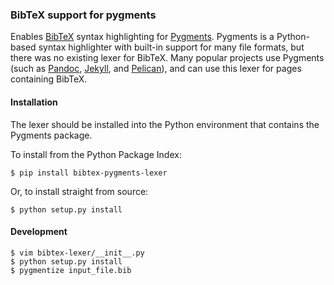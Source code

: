 ### BibTeX support for pygments

Enables [BibTeX][1] syntax highlighting for [Pygments][2].  Pygments is a
Python-based syntax highlighter with built-in support for many file formats,
but there was no existing lexer for BibTeX.  Many popular projects use 
Pygments (such as [Pandoc][3], [Jekyll][4], and [Pelican][5]), and can use
this lexer for pages containing BibTeX.

#### Installation

The lexer should be installed into the Python environment that contains the
Pygments package.

To install from the Python Package Index:

    $ pip install bibtex-pygments-lexer

Or, to install straight from source:

    $ python setup.py install

#### Development

    $ vim bibtex-lexer/__init__.py
    $ python setup.py install
    $ pygmentize input_file.bib

[1]: http://www.bibtex.org/
[2]: http://pygments.org/
[3]: http://johnmacfarlane.net/pandoc/
[4]: http://jekyllrb.com/
[5]: http://docs.getpelican.com/
